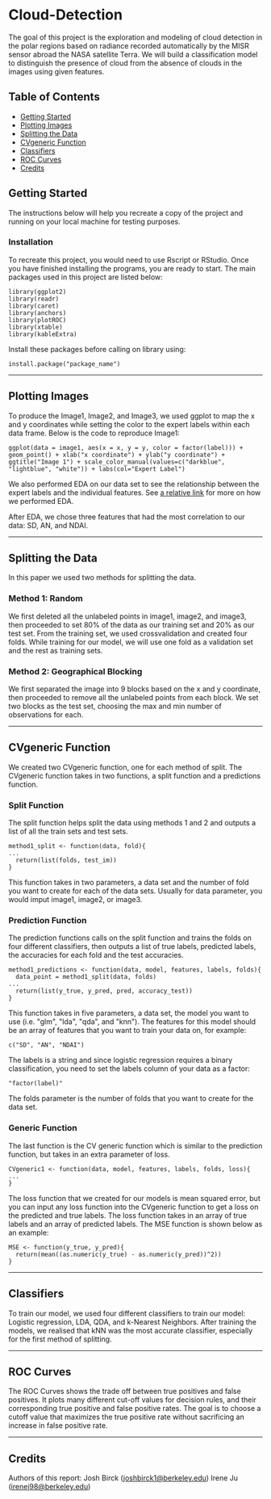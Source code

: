 # Cloud-Detection

The goal of this project is the exploration and modeling of cloud detection in the polar regions based on radiance recorded automatically by the MISR sensor abroad the NASA satellite Terra. We will build a classification model to distinguish the presence of cloud from the absence of clouds in the images using given features. 

## Table of Contents
- [Getting Started](#gettingstarted)
- [Plotting Images](#plottingimages)
- [Splitting the Data](#splittingthedata)
- [CVgeneric Function](#cvgenericfunction)
- [Classifiers](#classifiers)
- [ROC Curves](#roccurves)
- [Credits](#credits)


## Getting Started

The instructions below will help you recreate a copy of the project and running on your local machine for testing purposes. 

### Installation

To recreate this project, you would need to use Rscript or RStudio. Once you have finished installing the programs, you are ready to start. The main packages used in this project are listed below:

```
library(ggplot2)
library(readr)
library(caret)
library(anchors)
library(plotROC)
library(xtable)
library(kableExtra)
```
Install these packages before calling on library using:

```
install.package("package_name")
```
---

## Plotting Images

To produce the Image1, Image2, and Image3, we used ggplot to map the x and y coordinates while setting the color to the expert labels within each data frame. Below is the code to reproduce Image1:

```
ggplot(data = image1, aes(x = x, y = y, color = factor(label))) + geom_point() + xlab("x coordinate") + ylab("y coordinate") + ggtitle("Image 1") + scale_color_manual(values=c("darkblue", "lightblue", "white")) + labs(col="Expert Label")
```
We also performed EDA on our data set to see the relationship between the expert labels and the individual features. See [a relative link](https://github.com/irenej98/Cloud-Detection/blob/master/Stat%20154%20Project%202-%20Cloud%20Data%20Code.Rmd) for more on how we performed EDA.

After EDA, we chose three features that had the most correlation to our data: SD, AN, and NDAI.

---

## Splitting the Data
In this paper we used two methods for splitting the data. 

### Method 1: Random
We first deleted all the unlabeled points in image1, image2, and image3, then proceeded to set 80% of the data as our training set and 20% as our test set. From the training set, we used crossvalidation and created four folds. While training for our model, we will use one fold as a validation set and the rest as training sets.

### Method 2: Geographical Blocking
We first separated the image into 9 blocks based on the x and y coordinate, then proceeded to remove all the unlabeled points from each block. We set two blocks as the test set, choosing the max and min number of observations for each.

---

## CVgeneric Function
We created two CVgeneric function, one for each method of split. The CVgeneric function takes in two functions, a split function and a predictions function. 

### Split Function
The split function helps split the data using methods 1 and 2 and outputs a list of all the train sets and test sets. 

```
method1_split <- function(data, fold){
...
  return(list(folds, test_im))
}
```
This function takes in two parameters, a data set and the number of fold you want to create for each of the data sets. Usually for data parameter, you would imput image1, image2, or image3.

### Prediction Function
The prediction functions calls on the split function and trains the folds on four different classifiers, then outputs a list of true labels, predicted labels, the accuracies for each fold and the test accuracies.

```
method1_predictions <- function(data, model, features, labels, folds){
  data_point = method1_split(data, folds)
...
  return(list(y_true, y_pred, pred, accuracy_test))
}
```
This function takes in five parameters, a data set, the model you want to use (i.e. "glm", "lda", "qda", and "knn"). The features for this model should be an array of features that you want to train your data on, for example:
```
c("SD", "AN", "NDAI")
``` 
The labels is a string and since logistic regression requires a binary classification, you need to set the labels column of your data as a factor:
```
"factor(label)"
```
The folds parameter is the number of folds that you want to create for the data set.

### Generic Function
The last function is the CV generic function which is similar to the prediction function, but takes in an extra parameter of loss.

```
CVgeneric1 <- function(data, model, features, labels, folds, loss){
...
}
```
The loss function that we created for our models is mean squared error, but you can input any loss function into the CVgeneric function to get a loss on the predicted and true labels. The loss function takes in an array of true labels and an array of predicted labels. The MSE function is shown below as an example:

```
MSE <- function(y_true, y_pred){
  return(mean((as.numeric(y_true) - as.numeric(y_pred))^2))
}
```

---

## Classifiers
To train our model, we used four different classifiers to train our model: Logistic regression, LDA, QDA, and k-Nearest Neighbors. After training the models, we realised that kNN was the most accurate classifier, especially for the first method of splitting.

---

## ROC Curves
The ROC Curves shows the trade off between true positives and false positives. It plots many different cut-off values for decision rules, and their corresponding true positive and false positive rates. The goal is to choose a cutoff value that maximizes the true positive rate without sacrificing an increase in false positive rate. 

---

## Credits
Authors of this report:
Josh Birck (joshbirck1@berkeley.edu)
Irene Ju (irenej98@berkeley.edu)




